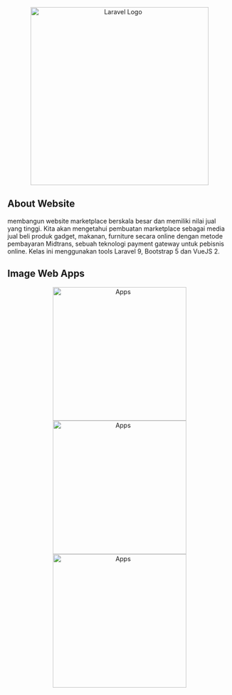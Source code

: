 <p align="center"><a href="https://laravel.com" target="_blank"><img src="https://raw.githubusercontent.com/laravel/art/master/logo-lockup/5%20SVG/2%20CMYK/1%20Full%20Color/laravel-logolockup-cmyk-red.svg" width="400" alt="Laravel Logo"></a></p>



## About Website

membangun website marketplace berskala besar dan memiliki nilai jual yang tinggi. Kita akan mengetahui pembuatan marketplace sebagai media jual beli produk gadget, makanan, furniture secara online dengan metode pembayaran Midtrans, sebuah teknologi payment gateway untuk pebisnis online. Kelas ini menggunakan tools Laravel 9, Bootstrap 5 dan VueJS 2.

## Image Web Apps 

<p align="center"><img src="https://buildwithangga.com/storage/assets/screenshots/UhVl03tAQlscxtBwQzvXiq1AlRcr6h0ZV4KYt2Jc.jpeg" width="300" alt="Apps"><img src="https://buildwithangga.com/storage/assets/screenshots/b3pMDh1ZHsms50vqCWuhaV8amGA0Xz60oVtaGJkW.jpeg" width="300" alt="Apps"><img src="https://buildwithangga.com/storage/assets/screenshots/EtGTd2Ytv0L7NiJBmS8RIutj2y8RBCTq3Mjp0BJH.jpeg" width="300" alt="Apps">
</p>


